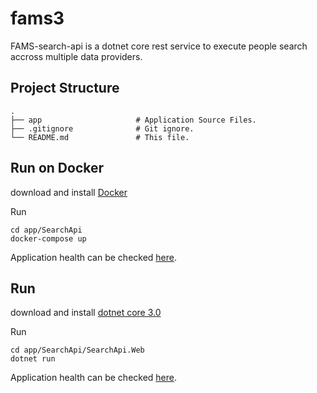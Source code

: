 # fams3

FAMS-search-api is a dotnet core rest service to execute people search accross multiple data providers.

## Project Structure

    .
    ├── app                     # Application Source Files.
    ├── .gitignore              # Git ignore.
    └── README.md               # This file.

## Run on Docker

download and install [Docker](https://www.docker.com)

Run

```shell
cd app/SearchApi
docker-compose up
```

Application health can be checked [here](http://localhost:5050/health).

## Run

download and install [dotnet core 3.0](https://dotnet.microsoft.com/download/dotnet-core/3.0)

Run

```shell
cd app/SearchApi/SearchApi.Web
dotnet run
```

Application health can be checked [here](http://localhost:5000/health).
